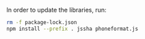 In order to update the libraries, run:

```bash
rm -f package-lock.json
npm install --prefix . jssha phoneformat.js
```
